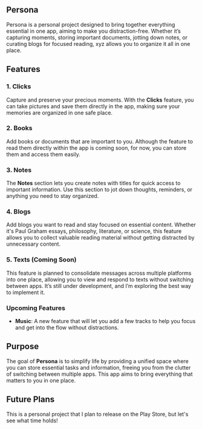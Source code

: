 ## Persona

Persona is a personal project designed to bring together everything essential in one app, aiming to make you distraction-free. Whether it’s capturing moments, storing important documents, jotting down notes, or curating blogs for focused reading, xyz allows you to organize it all in one place.

## Features

### 1. Clicks
Capture and preserve your precious moments. With the **Clicks** feature, you can take pictures and save them directly in the app, making sure your memories are organized in one safe place.

### 2. Books
Add books or documents that are important to you. Although the feature to read them directly within the app is coming soon, for now, you can store them and access them easily.

### 3. Notes
The **Notes** section lets you create notes with titles for quick access to important information. Use this section to jot down thoughts, reminders, or anything you need to stay organized.

### 4. Blogs
Add blogs you want to read and stay focused on essential content. Whether it's Paul Graham essays, philosophy, literature, or science, this feature allows you to collect valuable reading material without getting distracted by unnecessary content.

### 5. Texts (Coming Soon)
This feature is planned to consolidate messages across multiple platforms into one place, allowing you to view and respond to texts without switching between apps. It’s still under development, and I’m exploring the best way to implement it.

### Upcoming Features
- **Music**: A new feature that will let you add a few tracks to help you focus and get into the flow without distractions.

## Purpose
The goal of **Persona** is to simplify life by providing a unified space where you can store essential tasks and information, freeing you from the clutter of switching between multiple apps. This app aims to bring everything that matters to you in one place.

## Future Plans
This is a personal project that I plan to release on the Play Store, but let's see what time holds!
